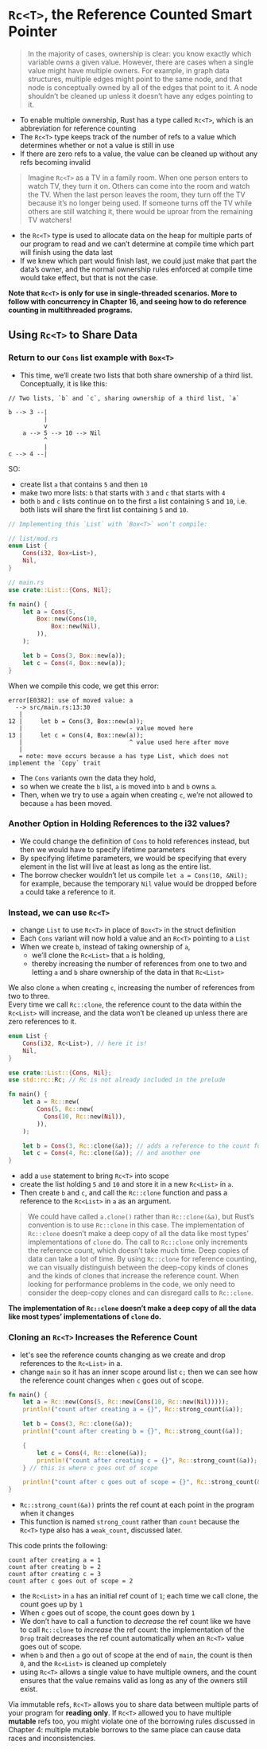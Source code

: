 # `Rc<T>`, the Reference Counted Smart Pointer

> In the majority of cases, ownership is clear: you know exactly which variable owns a given value. However, there are cases when a single value might have multiple owners. For example, in graph data structures, multiple edges might point to the same node, and that node is conceptually owned by all of the edges that point to it. A node shouldn’t be cleaned up unless it doesn’t have any edges pointing to it.

- To enable multiple ownership, Rust has a type called `Rc<T>`, which is an abbreviation for reference counting
- The `Rc<T>` type keeps track of the number of refs to a value which determines whether or not a value is still in use
- If there are zero refs to a value, the value can be cleaned up without any refs becoming invalid

> Imagine `Rc<T>` as a TV in a family room. When one person enters to watch TV, they turn it on. Others can come into the room and watch the TV. When the last person leaves the room, they turn off the TV because it’s no longer being used. If someone turns off the TV while others are still watching it, there would be uproar from the remaining TV watchers!

- the `Rc<T>` type is used to allocate data on the heap for multiple parts of our program to read and we can’t determine at compile time which part will finish using the data last
- If we knew which part would finish last, we could just make that part the data’s owner, and the normal ownership rules enforced at compile time would take effect, but that is not the case.

__Note that `Rc<T>` is only for use in single-threaded scenarios. More to follow with concurrency in Chapter 16, and seeing how to do reference counting in multithreaded programs.__

## Using `Rc<T>` to Share Data

### Return to our `Cons` list example with `Box<T>` 

- This time, we’ll create two lists that both share ownership of a third list. Conceptually, it is like this:

```
// Two lists, `b` and `c`, sharing ownership of a third list, `a`

b --> 3 --|
          |
          v
    a --> 5 --> 10 --> Nil
          ^
          |
c --> 4 --|
```

SO:

- create list `a` that contains `5` and then `10`
- make two more lists: `b` that starts with `3` and `c` that starts with `4`
- both `b` and `c` lists continue on to the first `a` list containing `5` and `10`, i.e. both lists will share the first list containing `5` and `10`.

```rust
// Implementing this `List` with `Box<T>` won’t compile:

// list/mod.rs
enum List {
    Cons(i32, Box<List>),
    Nil,
}

// main.rs
use crate::List::{Cons, Nil};

fn main() {
    let a = Cons(5,
        Box::new(Cons(10,
            Box::new(Nil),
        )),
    );

    let b = Cons(3, Box::new(a));
    let c = Cons(4, Box::new(a));
}
```

When we compile this code, we get this error:

```
error[E0382]: use of moved value: a
  --> src/main.rs:13:30
   |
12 |     let b = Cons(3, Box::new(a));
   |                              - value moved here
13 |     let c = Cons(4, Box::new(a));
   |                              ^ value used here after move
   |
   = note: move occurs because a has type List, which does not implement the `Copy` trait
```

- The `Cons` variants own the data they hold,
- so when we create the `b` list, `a` is moved into `b` and `b` owns `a`. 
- Then, when we try to use `a` again when creating `c`, we’re not allowed to because `a` has been moved.

### Another Option in Holding References to the i32 values?

- We could change the definition of `Cons` to hold references instead, but then we would have to specify lifetime parameters
- By specifying lifetime parameters, we would be specifying that every element in the list will live at least as long as the entire list. 
- The borrow checker wouldn’t let us compile `let a = Cons(10, &Nil);` for example, because the temporary `Nil` value would be dropped before `a` could take a reference to it.

### Instead, we can use `Rc<T>`

- change `List` to use `Rc<T>` in place of `Box<T>` in the struct definition
- Each `Cons` variant will now hold a value and an `Rc<T>` pointing to a `List`
- When we create `b`, instead of taking ownership of `a`,
  - we’ll clone the `Rc<List>` that `a` is holding, 
  - thereby increasing the number of references from one to two and letting `a` and `b` share ownership of the data in that `Rc<List>` 

We also clone `a` when creating `c`, increasing the number of references from two to three.  
Every time we call `Rc::clone`, the reference count to the data within the `Rc<List>` will increase, and the data won’t be cleaned up unless there are zero references to it.

```rust
enum List {
    Cons(i32, Rc<List>), // here it is!
    Nil,
}

use crate::List::{Cons, Nil};
use std::rc::Rc; // Rc is not already included in the prelude

fn main() {
    let a = Rc::new(
        Cons(5, Rc::new(
          Cons(10, Rc::new(Nil)),
        )),
    );

    let b = Cons(3, Rc::clone(&a)); // adds a reference to the count for a
    let c = Cons(4, Rc::clone(&a)); // and another one
}
```

- add a `use` statement to bring `Rc<T>` into scope 
- create the list holding `5` and `10` and store it in a new `Rc<List>` in `a`.
- Then create `b` and `c`, and call the `Rc::clone` function and pass a reference to the `Rc<List>` in `a` as an argument.

> We could have called `a.clone()` rather than `Rc::clone(&a)`, but Rust’s convention is to use `Rc::clone` in this case. The implementation of `Rc::clone` doesn’t make a deep copy of all the data like most types’ implementations of `clone` do. The call to `Rc::clone` only increments the reference count, which doesn’t take much time. Deep copies of data can take a lot of time. By using `Rc::clone` for reference counting, we can visually distinguish between the deep-copy kinds of clones and the kinds of clones that increase the reference count. When looking for performance problems in the code, we only need to consider the deep-copy clones and can disregard calls to `Rc::clone`.

__The implementation of `Rc::clone` doesn’t make a deep copy of all the data like most types’ implementations of `clone` do.__

### Cloning an `Rc<T>` Increases the Reference Count

- let's see the reference counts changing as we create and drop references to the `Rc<List>` in a.
- change `main` so it has an inner scope around list `c;` then we can see how the reference count changes when `c` goes out of scope.

```rust
fn main() {
    let a = Rc::new(Cons(5, Rc::new(Cons(10, Rc::new(Nil)))));
    println!("count after creating a = {}", Rc::strong_count(&a));

    let b = Cons(3, Rc::clone(&a));
    println!("count after creating b = {}", Rc::strong_count(&a));

    {
        let c = Cons(4, Rc::clone(&a));
        println!("count after creating c = {}", Rc::strong_count(&a));
    } // this is where c goes out of scope

    println!("count after c goes out of scope = {}", Rc::strong_count(&a));
}
```

- `Rc::strong_count(&a))` prints the ref count at each point in the program when it changes
- This function is named `strong_count` rather than `count` because the `Rc<T>` type also has a `weak_count`, discussed later.

This code prints the following:

```
count after creating a = 1
count after creating b = 2
count after creating c = 3
count after c goes out of scope = 2
```

- the `Rc<List>` in `a` has an initial ref count of `1`; each time we call clone, the count goes up by `1`
- When `c` goes out of scope, the count goes down by `1`
- We don’t have to call a function to _decrease_ the ref count like we have to call `Rc::clone` to _increase_ the ref count: the implementation of the `Drop` trait decreases the ref count automatically when an `Rc<T>` value goes out of scope.
- when `b` and then `a` go out of scope at the end of `main`, the count is then `0`, and the `Rc<List>` is cleaned up completely
- using `Rc<T>` allows a single value to have multiple owners, and the count ensures that the value remains valid as long as any of the owners still exist.

Via immutable refs, `Rc<T>` allows you to share data between multiple parts of your program for __reading only__. If `Rc<T>` allowed you to have multiple __mutable__ refs too, you might violate one of the borrowing rules discussed in Chapter 4: multiple mutable borrows to the same place can cause data races and inconsistencies.  
